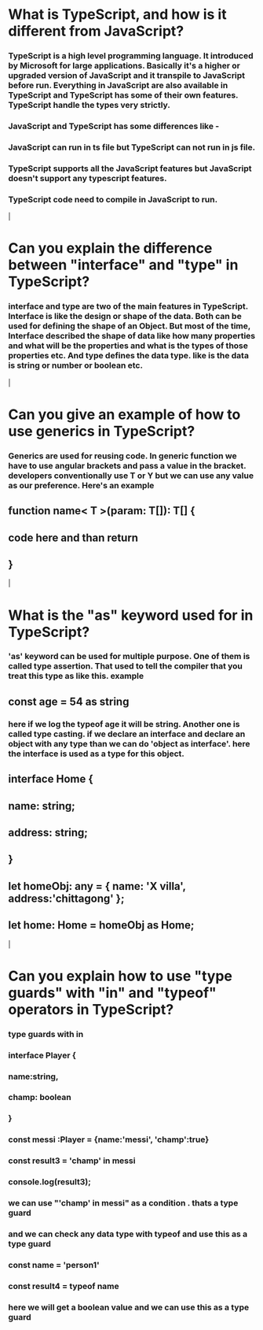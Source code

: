 # What is TypeScript, and how is it different from JavaScript?
### TypeScript is a high level programming language. It introduced by Microsoft for large applications. Basically it's a higher or upgraded version of JavaScript and it transpile to JavaScript before run. Everything in JavaScript are also available in TypeScript and TypeScript has some of their own features. TypeScript handle the types very strictly.

### JavaScript and TypeScript has some differences like -
### JavaScript can run in ts file but TypeScript can not run in js file.
### TypeScript supports all the JavaScript features but JavaScript doesn't support any typescript features.
### TypeScript code need to compile in JavaScript to run.
|

# Can you explain the difference between "interface" and "type" in TypeScript?
### interface and type are two of the main features in TypeScript. Interface is like the design or shape of the data. Both can be used for defining the shape of an Object. But most of the time, Interface described the shape of data like how many properties and what will be the properties and what is the types of those properties etc. And type defines the data type. like is the data is string or number or boolean etc.
|
# Can you give an example of how to use generics in TypeScript?
### Generics are used for reusing code. In generic function we have to use angular brackets and pass a value in the bracket. developers conventionally use T or Y but we can use any value as our preference. Here's an example 

## function name< T >(param: T[]): T[] {
## code here and than return
## }
|
# What is the "as" keyword used for in TypeScript?
### 'as' keyword can be used for multiple purpose. One of them is called type assertion. That used to tell the compiler that you treat this type as like this. example 
## const age = 54 as string
### here if we log the typeof age it will be string. Another one is called type casting. if we declare an interface and declare an object with any type than we can do 'object as interface'. here the interface is used as a type for this object. 

## interface Home {
##  name: string;
##  address: string;
## }

## let homeObj: any = { name: 'X villa', address:'chittagong' };
## let home: Home = homeObj as Home;
|
# Can you explain how to use "type guards" with "in" and "typeof" operators in TypeScript?
### type guards with in
### interface Player {
###    name:string,
###    champ: boolean
### }

### const messi :Player = {name:'messi', 'champ':true}

### const result3 = 'champ' in messi
### console.log(result3);
### we can use "'champ' in messi" as a condition . thats a type guard
### and we can check any data type with typeof and use this as a type guard
### const name = 'person1'
### const result4 = typeof name
### here we will get a boolean value and we can use this as a type guard